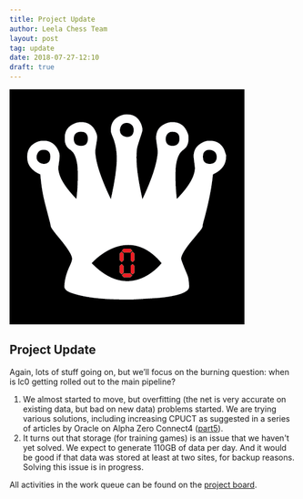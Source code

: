 ```yaml
---
title: Project Update
author: Leela Chess Team
layout: post
tag: update
date: 2018-07-27-12:10
draft: true
---
```

![leela](https://raw.githubusercontent.com/dkappe/dkappe.github.io/master/public/images/lc0-logo-1-black-red.png)

## Project Update

Again, lots of stuff going on, but we’ll focus on the burning question: when is lc0 getting rolled out to the main pipeline?

1. We almost started to move, but overfitting (the net is very accurate on existing data, but bad on new data) problems started. We are trying various solutions, including increasing CPUCT as suggested in a series of articles by Oracle on Alpha Zero Connect4 ([part5](https://medium.com/oracledevs/lessons-from-alpha-zero-part-5-performance-optimization-664b38dc509e)).
2. It turns out that storage (for training games) is an issue that we haven't yet solved. We expect to generate 110GB of data per day. And it would be good if that data was stored at least at two sites, for backup reasons. Solving this issue is in progress.

All activities in the work queue can be found on the [project board](https://github.com/orgs/LeelaChessZero/projects/2).

